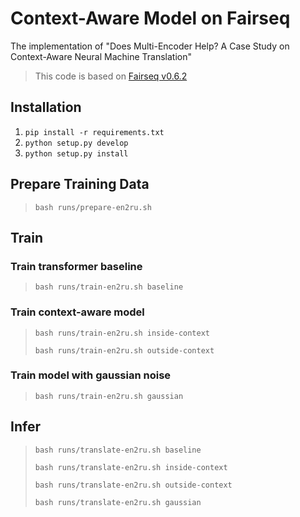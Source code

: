 # Context-Aware Model on Fairseq

The implementation of "Does Multi-Encoder Help? A Case Study on Context-Aware Neural Machine Translation"

> This code is based on [Fairseq v0.6.2](https://github.com/pytorch/fairseq/tree/v0.6.2)

## Installation

1. `pip install -r requirements.txt`
2. `python setup.py develop`
3. `python setup.py install`

## Prepare Training Data

> `bash runs/prepare-en2ru.sh`

## Train

### Train transformer baseline

> `bash runs/train-en2ru.sh baseline`

### Train context-aware model

> `bash runs/train-en2ru.sh inside-context`
>
> `bash runs/train-en2ru.sh outside-context`

### Train model with gaussian noise

> `bash runs/train-en2ru.sh gaussian`

## Infer

> `bash runs/translate-en2ru.sh baseline`
>
> `bash runs/translate-en2ru.sh inside-context`
>
> `bash runs/translate-en2ru.sh outside-context`
>
> `bash runs/translate-en2ru.sh gaussian`
